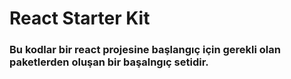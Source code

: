 # React Starter Kit

### Bu kodlar bir react projesine başlangıç için gerekli olan paketlerden oluşan bir başalngıç setidir.